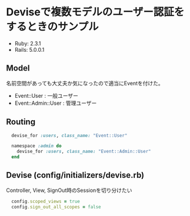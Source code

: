 # Deviseで複数モデルのユーザー認証をするときのサンプル

- Ruby: 2.3.1
- Rails: 5.0.0.1

## Model

名前空間があっても大丈夫か気になったので適当にEventを付けた。

- Event::User : 一般ユーザー
- Event::Admin::User : 管理ユーザー

## Routing

```ruby
  devise_for :users, class_name: "Event::User"

  namespace :admin do
    devise_for :users, class_name: "Event::Admin::User"
  end
```

## Devise (config/initializers/devise.rb)

Controller, View, SignOut時のSessionを切り分けたい

```ruby
  config.scoped_views = true
  config.sign_out_all_scopes = false
```
